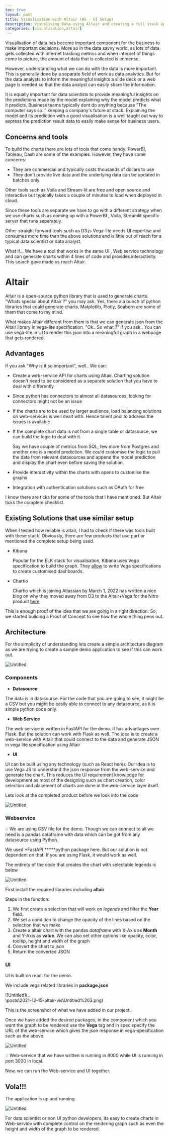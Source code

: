 ```yaml
---
toc: true
layout: post
title: Visualisation with Altair (WS - UI Setup)
description: Visualising Data using Altair and creating a full stack application (Web service UI setup)
categories: [visualisation,altair]
---
```


Visualisation of data has become important component for the business to make important decisions. More so in the data savvy world, as lots of data gets collected with internet tracking metrics and when internet of things come to picture, the amount of data that is collected is immense. 

However, understanding what we can do with the data is more important. This is generally done by a separate field of work as data analytics. But for the data analysts to inform the meaningful insights a slide deck or a web page is needed so that the data analyst can easily share the information.

It is equally important for data scientists to provide meaningful insights on the predictions made by the model explaining why the model predicts what it predicts. Business teams typically dont do anything because "The computer says so.." keeping a company's future at stack. Explaining the model and its prediction with a good visualisation is a well taught out way to express the prediction result data to easily make sense for business users.

## Concerns and tools

To build the charts there are lots of tools that come handy. PowerBI, Tableau, Dash are some of the examples. However, they have some concerns:

- They are commercial and typically costs thousands of dollars to use
- They don't provide live data and the underlying data can be updated in batches only.

Other tools such as Voila and Stream-lit are free and open source and interactive but typically takes a couple of minutes to load when deployed in cloud.

Since these tools are separate we have to go with a different strategy when we use charts such as coming up with a PowerBI , Voila,  Streamlit specific server that runs separately.

Other straight forward tools such as D3.js Vega-lite needs UI expertise and consumes more time than the above solutions and is little out of reach for a typical data scientist or data analyst.

What if... We have a tool that works in the same UI , Web service technology and can generate charts within 4 lines of code and provides interactivity. This search gave made us  reach Altair. 

# Altair

Altair is a open-source python library that is used to generate charts. "Whats special about Altair ?" you may ask. Yes, there a a bunch of python libraries that could generate charts. Matplotlib, Plotly, Seaborn are some of them that come to my mind. 

What makes Altair different from them is that we can generate json from the Altair library in vega-lite specification. "Ok.. So what ?" if you ask.. You can use vega-lite in UI to render this json into a meaningful graph in a webpage that gets rendered.

## Advantages

If you ask "Why is it so important", well.. We can:

- Create a web-service API for charts using Altair. Charting solution doesn't need to be considered as a separate solution that you have to deal with differently
- Since python has connectors to almost all datasources, looking for connectors might not be an issue
- If the charts are to be used by larger audience, load balancing solutions on web-services is well dealt with. Hence talent pool to address the issues is available
- If the complete chart data is not from a single table or datasource, we can build the logic to deal with it.
    
    Say we have couple of metrics from SQL, few more from Postgres and another one is a model prediction. We could customise the logic to pull the data from relevant datasources and append the model prediction and display the chart even before saving the solution.
    
- Provide interactivity within the charts with opens to customise the graphs
- Integration with authentication solutions such as OAuth for free

I know there are ticks for some of the tools that I have mentioned. But Altair ticks the complete checklist.

## Existing Solutions that use similar setup

When I tested how reliable is altair, I had to check if there was tools built with these stack. Obviously, there are few products that use part or mentioned the complete setup being used.

- Kibana
    
    Popular for the ELK stack for visualisation, Kibana uses Vega specification to build the graph. They [allow](https://www.elastic.co/guide/en/kibana/current/vega.html) to write Vega specifications to create customised dashboards.
    
- Chartio
    
    Chartio which is joining Atlassian by March 1, 2022 has written a nice blog on why they moved away from D3 to the Altair+Vega for the Nitro product [here](https://chartio.com/blog/the-best-charts-for-our-customers-why-chartio-chose-vega/).
    

This is enough proof of the idea that we are going in a right direction. So, we started building a Proof of Concept to see how the whole thing pens out.

## Architecture

For the simplicity of understanding lets create a simple architecture diagram as we are trying to create a sample demo application to see if this can work out.

![Untitled](/images/posts/2021-12-15-altair-vis/Untitled.png)

### Components

- **Datasource**

The data is in datasource. For the code that you are going to see, it might be a CSV but you might be easily able to connect to any datasource, as it is simple python code only.

- **Web Service**

The web service is written in FastAPI for the demo. It has advantages over Flask. But the solution can work with Flask as well. The idea is to create a web-service with Altair that could connect to the data and generate JSON in vega lite specification using Altair

- **UI**

UI can be built using any technology (such as React here). Our idea is to use Vega JS to understand the json response from the web-service and generate the chart. This reduces the UI requirement knowledge for development as most of the designing such as chart creation, color selection and placement of charts are done in the web-service layer itself.

Lets look at the completed product before we look into the code

![Untitled](/images/posts/2021-12-15-altair-vis/untitled.gif)

### Webservice

<aside>
💡 We are using CSV file for the demo. Though we can connect to all we need is a pandas dataframe with data which can be got from any datasource using Python.

</aside>

We used *FastAPI *****python package here. But our solution is not dependent on that. If you are using Flask, it would work as well.

The entirety of the code that creates the chart with selectable legends is below 

![Untitled](/images/posts/2021-12-15-altair-vis/Untitled%202.png)

First install the required libraries including **altair**

Steps in the function:

1. We first create a selection that will work on *legends* and filter the **Year** field.
2. We set a condition to change the opacity of the lines based on the selection that we make
3. Create a altair chart with the pandas *dataframe* with X-Axis as **Month** and Y-Axis as **value**. We can also set other options like opacity, color, tooltip, height and width of the graph
4. Convert the chart to json
5. Return the converted JSON

### UI

UI is built on react for the demo. 

We include vega related libraries in **package.json**

![Untitled](..\
\posts\2021-12-15-altair-vis\Untitled%203.png)

This is the screenshot of what we have added in our project.

Once we have added the desired packages, in the component which you want the graph to be rendered use the **Vega** tag and in spec specify the URL of the web-service which gives the json response in vega-specification such as the above.

![Untitled](/images/posts/2021-12-15-altair-vis/Untitled%204.png)

<aside>
💡 Web-service that we have written is running in 8000 while UI is running in port 3000 in local.

</aside>

Now, we can run the Web-service and UI together.

## Vola!!!

The application is up and running.

![Untitled](/images/posts/2021-12-15-altair-vis/Untitled%205.png)

For data scientist or non UI python developers, its easy to create charts in Web-service with complete control on the rendering graph such as  even the height and width of the graph to be rendered.
